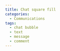 ```yaml
---
title: Chat square fill
categories:
  - Communications
tags:
  - chat bubble
  - text
  - message
  - comment
---
```

